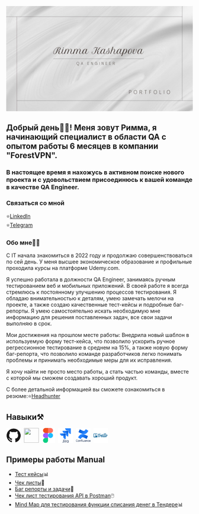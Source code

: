 <img src="https://github.com/RimmaKash/foto/blob/main/fon.jpg" width="550"/>

## Добрый день👋🏼! Меня зовут Римма, я начинающий специалист в области QA с опытом работы 6 месяцев в компании "ForestVPN".
### В настоящее время я нахожусь в активном поиске нового проекта и с удовольствием присоединюсь к вашей команде в качестве QA Engineer.

### Связаться со мной
:star:[LinkedIn](https://www.linkedin.com/in/rimmaqa/) \
:star:[Telegram](http://t.me/rimmaqa) 

### Обо мне👩🏻
С IT начала знакомиться в 2022 году и продолжаю совершенствоваться по сей день. У меня высшее экономическое образование и профильные проходила курсы на платформе Udemy.com.

Я успешно работала в должности QA Engineer, занимаясь ручным тестированием веб и мобильных приложений. В своей работе я всегда стремлюсь к постоянному улучшению процессов тестирования. Я обладаю внимательностью к деталям, умею замечать мелочи на проекте, а также создаю качественные тест-кейсы и подробные баг-репорты. Я умею самостоятельно искать необходимую мне информацию для решения поставленных задач, все свои задачи выполняю в срок.

Мои достижения на прошлом месте работы:
Внедрила новый шаблон в используемую форму тест-кейса, что позволило ускорить ручное регрессионное тестирование в среднем на 15%, а также новую форму баг-репорта, что позволило команде разработчиков легко понимать проблемы и принимать необходимые меры для их исправления.

Я хочу найти не просто место работы, а стать частью команды, вместе с которой мы сможем создавать хороший продукт.

С более детальной информацией вы сможете ознакомиться в резюме::star:[Headhunter](https://hh.ru/resume/9eff5cedff017d3d040039ed1f427234304b53)

## Навыки⚒

<div>
  <img src="https://github.com/devicons/devicon/blob/master/icons/github/github-original.svg" width="40" height="40"/>&nbsp;
  <img src="https://user-images.githubusercontent.com/2676579/34940598-17cc20f0-f9be-11e7-8c6d-f0190d502d64.png" width="40" height="40"/>
  <img src="https://github.com/devicons/devicon/blob/master/icons/figma/figma-original.svg" width="40" height="40"/>&nbsp;
  <img src="https://github.com/devicons/devicon/blob/master/icons/jira/jira-original-wordmark.svg" width="40" height="40"/>&nbsp;
  <img src="https://github.com/devicons/devicon/blob/master/icons/confluence/confluence-original-wordmark.svg" width="40" height="40"/>&nbsp;
 <img src="https://github.com/devicons/devicon/blob/master/icons/trello/trello-plain-wordmark.svg" width="40" height="40"/>&nbsp;
  
## Примеры работы Manual
- [Тест кейсы](https://github.com/RimmaKash/groall_pro_test/blob/main/groall_PRO_testcases.pdf)📊
- [Чек листы](https://github.com/RimmaKash/Test_collection/blob/master/check-lists.md)📁
- [Баг репорты и задачи](https://github.com/RimmaKash/groall_pro_test/blob/main/groall_PRO_bugreport.pdf)🐞
- [Чек лист тестирования API в Postman](https://github.com/RimmaKash/Test_collection/blob/master/check-lists-API.md)🖱️
- [Mind Map для тестирования функции списания денег в Тендере](https://github.com/RimmaKash/Mind_Maps/blob/main/Mind%20Maps%20-%20%D0%A2%D0%B5%D0%BD%D0%B4%D0%B5%D1%80%20(2).jpg)📊

